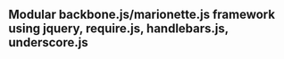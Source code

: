 ## Modular backbone.js/marionette.js framework using jquery, require.js, handlebars.js, underscore.js
